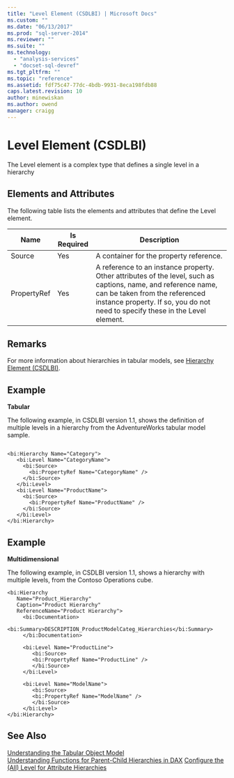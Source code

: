```yaml
---
title: "Level Element (CSDLBI) | Microsoft Docs"
ms.custom: ""
ms.date: "06/13/2017"
ms.prod: "sql-server-2014"
ms.reviewer: ""
ms.suite: ""
ms.technology: 
  - "analysis-services"
  - "docset-sql-devref"
ms.tgt_pltfrm: ""
ms.topic: "reference"
ms.assetid: fdf75c47-77dc-4bdb-9931-8eca198fdb88
caps.latest.revision: 10
author: minewiskan
ms.author: owend
manager: craigg
---
```

# Level Element (CSDLBI)
  The Level element is a complex type that defines a single level in a hierarchy  
  
## Elements and Attributes  
 The following table lists the elements and attributes that define the Level element.  
  
|Name|Is Required|Description|  
|----------|-----------------|-----------------|  
|Source|Yes|A container for the property reference.|  
|PropertyRef|Yes|A reference to an instance property. Other attributes of the level, such as captions, name, and reference name, can be taken from the referenced instance property. If so, you do not need to specify these in the Level element.|  
  
## Remarks  
 For more information about hierarchies in tabular models, see [Hierarchy Element &#40;CSDLBI&#41;](hierarchy-element-csdlbi.md).  
  
## Example  
 **Tabular**  
  
 The following example, in CSDLBI version 1.1, shows the definition of multiple levels in a hierarchy from the AdventureWorks tabular model sample.  
  
```  
  
<bi:Hierarchy Name="Category">  
   <bi:Level Name="CategoryName">  
     <bi:Source>  
       <bi:PropertyRef Name="CategoryName" />  
     </bi:Source>  
   </bi:Level>  
   <bi:Level Name="ProductName">  
     <bi:Source>  
       <bi:PropertyRef Name="ProductName" />  
     </bi:Source>  
   </bi:Level>  
</bi:Hierarchy>  
```  
  
## Example  
 **Multidimensional**  
  
 The following example, in CSDLBI version 1.1, shows a hierarchy with multiple levels, from the Contoso Operations cube.  
  
```  
<bi:Hierarchy   
   Name="Product_Hierarchy"   
   Caption="Product Hierarchy"   
   ReferenceName="Product Hierarchy">  
     <bi:Documentation>  
        <bi:Summary>DESCRIPTION_ProductModelCateg_Hierarchies</bi:Summary>  
     </bi:Documentation>  
  
     <bi:Level Name="ProductLine">  
        <bi:Source>  
        <bi:PropertyRef Name="ProductLine" />  
        </bi:Source>  
     </bi:Level>  
  
     <bi:Level Name="ModelName">  
        <bi:Source>  
        <bi:PropertyRef Name="ModelName" />  
        </bi:Source>  
     </bi:Level>  
</bi:Hierarchy>  
```  
  
## See Also  
 [Understanding the Tabular Object Model](../representation/understanding-tabular-object-model-at-levels-1050-through-1103.md)   
 [Understanding Functions for Parent-Child Hierarchies in DAX](https://msdn.microsoft.com/library/gg492192(v=sql.120).aspx)   
 [Configure the &#40;All&#41; Level for Attribute Hierarchies](../../multidimensional-models/database-dimensions-configure-the-all-level-for-attribute-hierarchies.md)  
  
  
